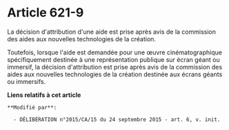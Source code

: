 # Article 621-9

La décision d'attribution d'une aide est prise après avis de la commission des aides aux nouvelles technologies de la
création.  

Toutefois, lorsque l'aide est demandée pour une œuvre cinématographique spécifiquement destinée à une représentation publique
sur écran géant ou immersif, la décision d'attribution est prise après avis de la commission des aides aux nouvelles
technologies de la création destinée aux écrans géants ou immersifs.

**Liens relatifs à cet article**

	**Modifié par**:

	  - DÉLIBÉRATION n°2015/CA/15 du 24 septembre 2015 - art. 6, v. init.
